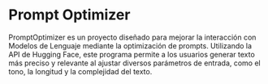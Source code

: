 # Prompt Optimizer
PromptOptimizer es un proyecto diseñado para mejorar la interacción con Modelos de Lenguaje mediante la optimización de prompts. Utilizando la API de Hugging Face, este programa permite a los usuarios generar texto más preciso y relevante al ajustar diversos parámetros de entrada, como el tono, la longitud y la complejidad del texto.
